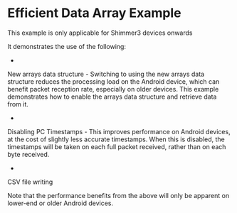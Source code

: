 # Efficient Data Array Example

This
example
is
only
applicable
for
Shimmer3
devices
onwards

It
demonstrates
the
use
of
the
following:

-

New
arrays
data
structure -
Switching
to
using
the
new
arrays
data
structure
reduces
the
processing
load
on
the
Android
device,
which
can
benefit
packet
reception
rate,
especially
on
older
devices.
This
example
demonstrates
how
to
enable
the
arrays
data
structure
and
retrieve
data
from
it.

-

Disabling
PC
Timestamps -
This
improves
performance
on
Android
devices,
at
the
cost
of
slightly
less
accurate
timestamps.
When
this
is
disabled,
the
timestamps
will
be
taken
on
each
full
packet
received,
rather
than
on
each
byte
received.

-

CSV
file
writing

Note
that
the
performance
benefits
from
the
above
will
only
be
apparent
on
lower-end
or
older
Android
devices.
